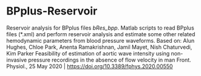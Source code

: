 # BPplus-Reservoir
Reservoir analysis for BPplus files *bRes_bpp*.
Matlab scripts to read BPplus files (*.xml) and perform reservoir analysis 
and estimate some other related hemodynamic parameters from blood pressure waveforms.
Based on: Alun Hughes, Chloe Park, Anenta Ramakrishnan, Jamil Mayet, Nish Chaturvedi, Kim Parker
Feasibility of estimation of aortic wave intensity using non- invasive pressure recordings in the absence of flow velocity in man
Front. Physiol., 25 May 2020 | https://doi.org/10.3389/fphys.2020.00550
